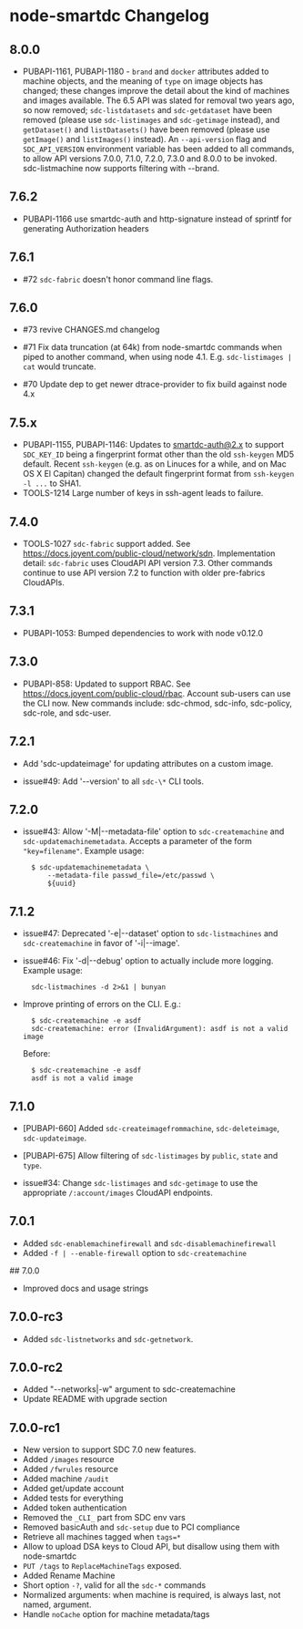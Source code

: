 # node-smartdc Changelog

## 8.0.0

- PUBAPI-1161, PUBAPI-1180 - `brand` and `docker` attributes added to machine
objects, and the meaning of `type` on image objects has changed; these changes
improve the detail about the kind of machines and images available. The 6.5
API was slated for removal two years ago, so now removed; `sdc-listdatasets` and
`sdc-getdataset` have been removed (please use `sdc-listimages` and
`sdc-getimage` instead), and `getDataset()` and `listDatasets()` have been
removed (please use `getImage()` and `listImages()` instead). An `--api-version`
flag and `SDC_API_VERSION` environment variable has been added to all commands,
to allow API versions 7.0.0, 7.1.0, 7.2.0, 7.3.0 and 8.0.0 to be invoked.
sdc-listmachine now supports filtering with --brand.

## 7.6.2

- PUBAPI-1166 use smartdc-auth and http-signature instead of sprintf for
  generating Authorization headers

## 7.6.1

- #72 `sdc-fabric` doesn't honor command line flags.


## 7.6.0

- #73 revive CHANGES.md changelog

- #71 Fix data truncation (at 64k) from node-smartdc commands when piped to
  another command, when using node 4.1. E.g. `sdc-listimages | cat` would
  truncate.

- #70 Update dep to get newer dtrace-provider to fix build against node 4.x


## 7.5.x

- PUBAPI-1155, PUBAPI-1146: Updates to smartdc-auth@2.x to support `SDC_KEY_ID`
  being a fingerprint format other than the old `ssh-keygen` MD5 default.
  Recent `ssh-keygen` (e.g. as on Linuces for a while, and on Mac OS X El
  Capitan) changed the default fingerprint format from `ssh-keygen -l ...` to
  SHA1.
- TOOLS-1214 Large number of keys in ssh-agent leads to failure.


## 7.4.0

- TOOLS-1027 `sdc-fabric` support added. See
  <https://docs.joyent.com/public-cloud/network/sdn>.
  Implementation detail: `sdc-fabric` uses CloudAPI API version 7.3. Other
  commands continue to use API version 7.2 to function with older pre-fabrics
  CloudAPIs.


## 7.3.1

- PUBAPI-1053: Bumped dependencies to work with node v0.12.0


## 7.3.0

- PUBAPI-858: Updated to support RBAC. See
  <https://docs.joyent.com/public-cloud/rbac>.  Account sub-users can use the
  CLI now. New commands include: sdc-chmod, sdc-info, sdc-policy, sdc-role, and
  sdc-user.


## 7.2.1

- Add 'sdc-updateimage' for updating attributes on a custom image.

- issue#49: Add '--version' to all `sdc-\*` CLI tools.


## 7.2.0

- issue#43: Allow '-M|--metadata-file' option to `sdc-createmachine` and
  `sdc-updatemachinemetadata`.  Accepts a parameter of the form `"key=filename"`.
  Example usage:

        $ sdc-updatemachinemetadata \
            --metadata-file passwd_file=/etc/passwd \
            ${uuid}

## 7.1.2

- issue#47: Deprecated '-e|--dataset' option to `sdc-listmachines` and
  `sdc-createmachine` in favor of '-i|--image'.

- issue#46: Fix '-d|--debug' option to actually include more logging. Example usage:

        sdc-listmachines -d 2>&1 | bunyan

- Improve printing of errors on the CLI. E.g.:

        $ sdc-createmachine -e asdf
        sdc-createmachine: error (InvalidArgument): asdf is not a valid image

  Before:

        $ sdc-createmachine -e asdf
        asdf is not a valid image


## 7.1.0

- [PUBAPI-660] Added `sdc-createimagefrommachine`, `sdc-deleteimage`,
  `sdc-updateimage`.

- [PUBAPI-675] Allow filtering of `sdc-listimages` by `public`, `state` and
  `type`.

- issue#34: Change `sdc-listimages` and `sdc-getimage` to use the appropriate
  `/:account/images` CloudAPI endpoints.


## 7.0.1

- Added `sdc-enablemachinefirewall` and `sdc-disablemachinefirewall`
- Added `-f | --enable-firewall` option to `sdc-createmachine`

## 7.0.0

- Improved docs and usage strings

## 7.0.0-rc3

- Added `sdc-listnetworks` and `sdc-getnetwork`.

## 7.0.0-rc2

- Added "--networks|-w" argument to sdc-createmachine
- Update README with upgrade section

## 7.0.0-rc1

- New version to support SDC 7.0 new features.
- Added `/images` resource
- Added `/fwrules` resource
- Added machine `/audit`
- Added get/update account
- Added tests for everything
- Added token authentication
- Removed the `_CLI_` part from SDC env vars
- Removed basicAuth and `sdc-setup` due to PCI compliance
- Retrieve all machines tagged when `tags=*`
- Allow to upload DSA keys to Cloud API, but disallow using them with node-smartdc
- `PUT /tags` to `ReplaceMachineTags` exposed.
- Added Rename Machine
- Short option `-?`, valid for all the `sdc-*` commands
- Normalized arguments: when machine is required, is always last, not named, argument.
- Handle `noCache` option for machine metadata/tags

